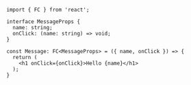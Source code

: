 ```tsx [10|]
import { FC } from 'react';

interface MessageProps {
  name: string;
  onClick: (name: string) => void;
}

const Message: FC<MessageProps> = ({ name, onClick }) => {
  return (
    <h1 onClick={onClick}>Hello {name}</h1>
  );
}
```
<!-- .element: data-id="code-animation" -->
